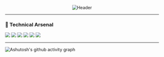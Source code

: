 <div align="center">
  <img src="https://readme-typing-svg.demolab.com?font=Fira+Code&pause=1000&color=00F72F&width=435&lines=🛡️+Security+Researcher;💻+Mobile+Reverse+Engineer;🔐+Pentester+@+OWASP+Top+10;⚡+CTF+Player;🚀+Automation+Enthusiast" alt="Header" />
</div>

---

### 🧰 Technical Arsenal
![](https://img.shields.io/badge/Android-Reverse%20Engineering-3DDC84?logo=android&logoColor=white)
![](https://img.shields.io/badge/iOS-Jailbreak%20Analysis-0A84FF?logo=apple&logoColor=white)
![](https://img.shields.io/badge/Frida-Dynamic%20Instrumentation-ff69b4)
![](https://img.shields.io/badge/BurpSuite-Web%20Pentesting-00FF00)
![](https://img.shields.io/badge/Ghidra-Static%20Analysis-00f5d4)
![](https://img.shields.io/badge/AWS-Cloud%20Security-FF9900?logo=amazonaws)

---
![Ashutosh's github activity graph](https://github-readme-activity-graph.vercel.app/graph?username=Judong0x0)
